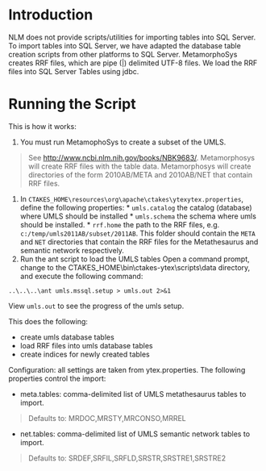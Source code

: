 # Introduction #
NLM does not provide scripts/utilities for importing tables into SQL Server. To import tables into SQL Server, we have adapted the database table creation scripts from other platforms to SQL Server.  MetamorphoSys creates RRF files, which are pipe (|) delimited UTF-8 files. We load the RRF files into SQL Server Tables using jdbc.

# Running the Script #

This is how it works:
  1. You must run MetamophoSys to create a subset of the UMLS.
> See http://www.ncbi.nlm.nih.gov/books/NBK9683/.
> Metamorphosys will create RRF files with the table data.
> Metamorphosys will create directories of the form 2010AB/META and 2010AB/NET
> that contain RRF files.
  1. In `CTAKES_HOME\resources\org\apache\ctakes\ytexytex.properties`, define the following properties:
    * `umls.catalog` the catalog (database) where UMLS should be installed
    * `umls.schema` the schema where umls should be installed.
    * `rrf.home` the path to the RRF files, e.g. `c:/temp/umls2011AB/subset/2011AB`.  This folder should contain the `META` and `NET` directories that contain the RRF files for the Metathesaurus and semantic network respectively.
  1. Run the ant script to load the UMLS tables
Open a command prompt, change to the CTAKES\_HOME\bin\ctakes-ytex\scripts\data directory, and execute the following command:
```
..\..\..\ant umls.mssql.setup > umls.out 2>&1
```
View `umls.out` to see the progress of the umls setup.

This does the following:
  * create umls database tables
  * load RRF files into umls database tables
  * create indices for newly created tables

Configuration: all settings are taken from ytex.properties.  The following properties control the import:
  * meta.tables: comma-delimited list of UMLS metathesaurus tables to import.
> Defaults to: MRDOC,MRSTY,MRCONSO,MRREL
  * net.tables: comma-delimited list of UMLS semantic network tables to import.
> Defaults to: SRDEF,SRFIL,SRFLD,SRSTR,SRSTRE1,SRSTRE2